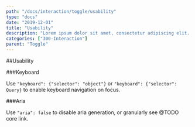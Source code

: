 ```yaml
---
path: "/docs/interaction/toggle/usability"
type: "docs"
date: "2019-12-01"
title: "Usability"
description: "Lorem ipsum dolor sit amet, consectetur adipiscing elit. Nunc tempus laoreet leo sit amet iaculis."
categories: ["300-Interaction"]
parent: "Toggle"
---
```


##Usability

###Keyboard

Use `"keyboard": {"selector": "object"}` or `"keyboard": {"selector": Query}` to enable keyboard navigation on focus.

<demo>
  <demovanilla src="demos/inline/docs/interaction/toggle/usability-keyboard" name="keyboard">
  </demovanilla>
</demo>

###Aria

Use `"aria": false` to disable aria generation, or granularly see @TODO core link.

<demo>
  <demovanilla src="demos/inline/docs/interaction/toggle/usability-aria" name="aria">
  </demovanilla>
</demo>